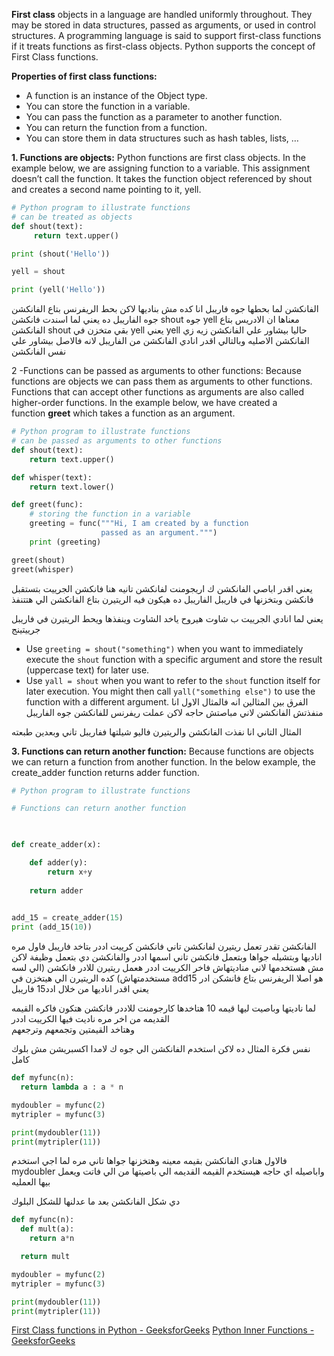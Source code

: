 **First class** objects in a language are handled uniformly throughout. They may be stored in data structures, passed as arguments, or used in control structures. A programming language is said to support first-class functions if it treats functions as first-class objects. Python supports the concept of First Class functions.

**Properties of first class functions:**

- A function is an instance of the Object type. 
- You can store the function in a variable.
- You can pass the function as a parameter to another function.
- You can return the function from a function.
- You can store them in data structures such as hash tables, lists, …

 **1. Functions are objects:** Python functions are first class objects. In the example below, we are assigning function to a variable. This assignment doesn’t call the function. It takes the function object referenced by shout and creates a second name pointing to it, yell.

```python
# Python program to illustrate functions 
# can be treated as objects 
def shout(text): 
     return text.upper() 

print (shout('Hello')) 

yell = shout 

print (yell('Hello')) 
```

الفانكشن لما بحطها جوه فاريبل انا كده مش بناديها
لاكن بحط الريفرنس بتاع الفانكشن جوه الفاريبل ده
يعني لما اسندت فانكشن shout 
جوه yell
معناها ان الادريس بتاع الفانكشن shout 
بقي متخزن في yell 
يعني yell حاليا بيشاور علي الفانكشن زيه زي الفانكشن الاصليه
وبالتالي اقدر انادي الفانكشن من الفاريبل لانه فالاصل بيشاور علي نفس الفانكشن



2 -Functions can be passed as arguments to other functions: Because functions are objects we can pass them as arguments to other functions. Functions that can accept other functions as arguments are also called higher-order functions. In the example below, we have created a function **greet** which takes a function as an argument.
```python
# Python program to illustrate functions 
# can be passed as arguments to other functions 
def shout(text): 
	return text.upper() 

def whisper(text): 
	return text.lower() 

def greet(func): 
	# storing the function in a variable 
	greeting = func("""Hi, I am created by a function 
					passed as an argument.""") 
	print (greeting) 

greet(shout) 
greet(whisper) 
```
يعني اقدر اباصي الفانكشن ك اريجومنت لفانكشن تانيه 
هنا فانكشن الجرييت بتستقبل فانكشن وبتخزنها في فاريبل 
الفاريبل ده هيكون فيه الريتيرن بتاع الفانكشن الي هتتنفذ

يعني لما انادي الجرييت ب شاوت هيروح ياخد الشاوت وينفذها ويحط الريتيرن في فاريبل جرييتينج

- Use `greeting = shout("something")` when you want to immediately execute the `shout` function with a specific argument and store the result (uppercase text) for later use.
- Use `yall = shout` when you want to refer to the `shout` function itself for later execution. You might then call `yall("something else")` to use the function with a different argument.
الفرق بين المثالين 
انه فالمثال الاول انا منفذتش الفانكشن لاني مباصتش حاجه 
لاكن عملت ريفرنس للفانكشن جوه الفاريبل

المثال التاني انا نفذت الفانكشن والريتيرن فاليو شيلتها ففاريبل تاني وبعدين طبعته


**3. Functions can return another function:** Because functions are objects we can return a function from another function. In the below example, the create_adder function returns adder function.
```python
# Python program to illustrate functions

# Functions can return another function

  

def create_adder(x):

    def adder(y):
        return x+y
        
    return adder

  
add_15 = create_adder(15)
print (add_15(10))
```

الفانكشن تقدر تعمل ريتيرن لفانكشن تاني
فانكشن كرييت اددر بتاخد فاريبل فاول مره اناديها وبتشيله جواها
 وبتعمل فانكشن تاني اسمها اددر والفانكشن دي بتعمل وظيفة لاكن مش هستخدمها لاني مناديتهاش 
 فاخر الكرييت اددر هعمل ريتيرن للادر فانكشن (الي لسه مستخدمتهاش)
كده الريتيرن الي هيتخزن في add15 
هو اصلا الريفرنس بتاع فانشكن ادر يعني اقدر اناديها من خلال ادد15 فاريبل

لما ناديتها وباصيت ليها قيمه 10 
هتاخدها كارجومنت للاددر فانكشن 
هتكون فاكره القيمه القديمه من اخر مره ناديت فيها الكرييت اددر  
وهتاخد القيمتين وتجمعهم وترجعهم

نفس فكرة المثال ده لاكن استخدم الفانكشن الي جوه ك لامدا اكسبريشن مش بلوك كامل 
```python
def myfunc(n):
  return lambda a : a * n

mydoubler = myfunc(2)
mytripler = myfunc(3)

print(mydoubler(11)) 
print(mytripler(11))
```
فالاول هنادي الفانكشن بقيمه معينه وهتخزنها جواها
تاني مره لما اجي استخدم mydoubler 
واباصيله اي حاجه هيستخدم القيمه القديمه الي باصيتها من الي فاتت ويعمل بيها العمليه 

دي شكل الفانكشن بعد ما عدلنها للشكل البلوك 
```python
def myfunc(n):
  def mult(a):
    return a*n

  return mult

mydoubler = myfunc(2)
mytripler = myfunc(3)

print(mydoubler(11))
print(mytripler(11))
```

[First Class functions in Python - GeeksforGeeks](https://www.geeksforgeeks.org/first-class-functions-python/)
[Python Inner Functions - GeeksforGeeks](https://www.geeksforgeeks.org/python-inner-functions/)

